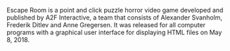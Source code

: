 Escape Room is a point and click puzzle horror video game developed and published by A2F Interactive, a team that consists of Alexander Svanholm, Frederik Ditlev and Anne Gregersen. It was released for all computer programs with a graphical user interface for displaying HTML files on May 8, 2018.
